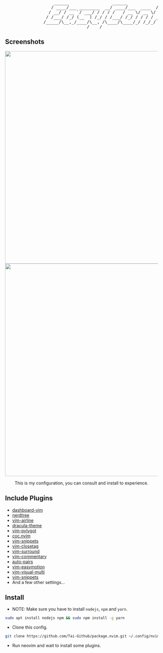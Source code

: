 <pre>
                   ______                 ______            _____                    _
                  / ____/___ ________  __/ ____/___  ____  / __(_)_____  ____ _   __(_)___ ___
                 / __/ / __ `/ ___/ / / / /   / __ \/ __ \/ /_/ / __  / / __ \ | / / / __ `__ \
                / /___/ /_/ (__  ) /_/ / /___/ /_/ / / / / __/ / /_/ / / / / / |/ / / / / / / /
               /_____/\__,_/____/\__, /\____/\____/_/ /_/_/ /_/\__, (_)_/ /_/|___/_/_/ /_/ /_/
                                /____/                        /____/
</pre>

## Screenshots
<div align="center">
    <img width="700" src="https://raw.githubusercontent.com/Tai-Github/Images/master/Screenshot_20210615_081242.png"/>
    <img width="700" src="https://raw.githubusercontent.com/Tai-Github/Images/master/Screenshot_20210615_081505.png"/>
</div>

<p align="center">This is my configuration, you can consult and install to experience.</p>

## Include Plugins
- [dashboard-vim](https://github.com/glepnir/dashboard-nvim)
- [nerdtree](https://github.com/preservim/nerdtree)
- [vim-airline](https://github.com/vim-airline/vim-airline)
- [dracula-theme](https://draculatheme.com/vim)
- [vim-pylygot](https://github.com/sheerun/vim-polyglot)
- [coc.nvim](https://github.com/neoclide/coc.nvim)
- [vim-snippets](https://github.com/honza/vim-snippets)
- [vim-closetag](https://github.com/alvan/vim-closetag)
- [vim-surround](https://github.com/tpope/vim-surround)
- [vim-commentary](https://github.com/tpope/vim-commentary)
- [auto-pairs](https://github.com/jiangmiao/auto-pairs)
- [vim-easymotion](https://github.com/easymotion/vim-easymotion)
- [vim-visual-multi](https://github.com/mg979/vim-visual-multi)
- [vim-snippets](https://github.com/honza/vim-snippets)
- And a few other settings...

## Install

- NOTE: Make sure you have to install `nodejs`, `npm` and `yarn`.
```bash
sudo apt install nodejs npm && sudo npm install -g yarn
```

- Clone this config.
```bash
git clone https://github.com/Tai-Github/package.nvim.git ~/.config/nvim
```

- Run neovim and wait to install some plugins.

